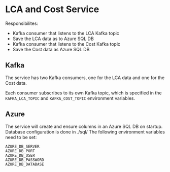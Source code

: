 # LCA and Cost Service

Responsibilites:

- Kafka consumer that listens to the LCA Kafka topic
- Save the LCA data as to Azure SQL DB
- Kafka consumer that listens to the Cost Kafka topic
- Save the Cost data as Azure SQL DB

## Kafka

The service has two Kafka consumers, one for the LCA data and one for the Cost data.

Each consumer subscribes to its own Kafka topic, which is specified in the `KAFKA_LCA_TOPIC` and `KAFKA_COST_TOPIC` environment variables.

## Azure

The service will create and ensure columns in an Azure SQL DB on startup. Database configuration is done in ./sql/
The following environment variables need to be set:

```
AZURE_DB_SERVER
AZURE_DB_PORT
AZURE_DB_USER
AZURE_DB_PASSWORD
AZURE_DB_DATABASE
```
